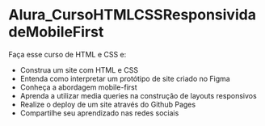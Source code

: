 # Alura_CursoHTMLCSSResponsividadeMobileFirst
Faça esse curso de HTML e CSS e:
* Construa um site com HTML e CSS
* Entenda como interpretar um protótipo de site criado no Figma
* Conheça a abordagem mobile-first
* Aprenda a utilizar media queries na construção de layouts responsivos
* Realize o deploy de um site através do Github Pages
* Compartilhe seu aprendizado nas redes sociais
